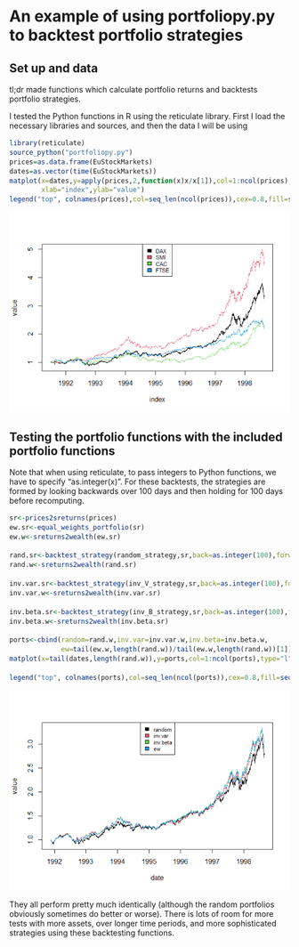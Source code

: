 An example of using portfoliopy.py to backtest portfolio strategies
================

## Set up and data

tl;dr made functions which calculate portfolio returns and backtests
portfolio strategies.

I tested the Python functions in R using the reticulate library. First I
load the necessary libraries and sources, and then the data I will be
using

``` r
library(reticulate)
source_python("portfoliopy.py")
prices=as.data.frame(EuStockMarkets)
dates=as.vector(time(EuStockMarkets))
matplot(x=dates,y=apply(prices,2,function(x)x/x[1]),col=1:ncol(prices),type="l",
        xlab="index",ylab="value")
legend("top", colnames(prices),col=seq_len(ncol(prices)),cex=0.8,fill=seq_len(ncol(prices)))
```

![](README_files/figure-gfm/unnamed-chunk-1-1.png)<!-- -->

## Testing the portfolio functions with the included portfolio functions

Note that when using reticulate, to pass integers to Python functions,
we have to specify “as.integer(x)”. For these backtests, the strategies
are formed by looking backwards over 100 days and then holding for 100
days before recomputing.

``` r
sr<-prices2sreturns(prices)
ew.sr<-equal_weights_portfolio(sr)
ew.w<-sreturns2wealth(ew.sr)

rand.sr<-backtest_strategy(random_strategy,sr,back=as.integer(100),forward=as.integer(100),args=as.integer(2))
rand.w<-sreturns2wealth(rand.sr)

inv.var.sr<-backtest_strategy(inv_V_strategy,sr,back=as.integer(100),forward=as.integer(100),args=NULL)
inv.var.w<-sreturns2wealth(inv.var.sr)

inv.beta.sr<-backtest_strategy(inv_B_strategy,sr,back=as.integer(100),forward=as.integer(100),args=NULL)
inv.beta.w<-sreturns2wealth(inv.beta.sr)

ports<-cbind(random=rand.w,inv.var=inv.var.w,inv.beta=inv.beta.w,
             ew=tail(ew.w,length(rand.w))/tail(ew.w,length(rand.w))[1])
matplot(x=tail(dates,length(rand.w)),y=ports,col=1:ncol(ports),type="l",xlab="date",ylab="value")

legend("top", colnames(ports),col=seq_len(ncol(ports)),cex=0.8,fill=seq_len(ncol(ports)))
```

![](README_files/figure-gfm/pressure-1.png)<!-- -->

They all perform pretty much identically (although the random portfolios
obviously sometimes do better or worse). There is lots of room for more
tests with more assets, over longer time periods, and more sophisticated
strategies using these backtesting functions.
